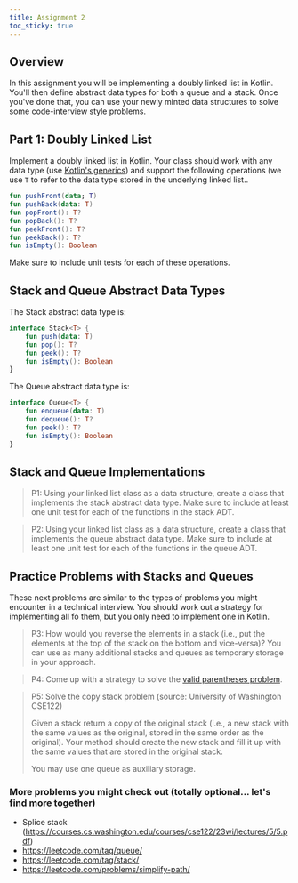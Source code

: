 ```yaml
---
title: Assignment 2
toc_sticky: true 
---
```


## Overview

In this assignment you will be implementing a doubly linked list in Kotlin.  You'll then define abstract data types for both a queue and a stack.  Once you've done that, you can use your newly minted data structures to solve some code-interview style problems.

## Part 1: Doubly Linked List

Implement a doubly linked list in Kotlin.  Your class should work with any data type (use [Kotlin's generics](https://kotlinlang.org/docs/generics.html)) and support the following operations (we use ``T`` to refer to the data type stored in the underlying linked list..

```kotlin
fun pushFront(data; T)
fun pushBack(data: T)
fun popFront(): T?
fun popBack(): T?
fun peekFront(): T?
fun peekBack(): T?
fun isEmpty(): Boolean
``` 

Make sure to include unit tests for each of these operations.

## Stack and Queue Abstract Data Types

The Stack abstract data type is:

```kotlin
interface Stack<T> {
    fun push(data: T)
    fun pop(): T?
    fun peek(): T?
    fun isEmpty(): Boolean
}
```


The Queue abstract data type is:

```kotlin
interface Queue<T> {
    fun enqueue(data: T)
    fun dequeue(): T?
    fun peek(): T?
    fun isEmpty(): Boolean
}
```


## Stack and Queue Implementations

> P1: Using your linked list class as a data structure, create a class that implements the stack abstract data type.  Make sure to include at least one unit test for each of the functions in the stack ADT.

> P2: Using your linked list class as a data structure, create a class that implements the queue abstract data type.  Make sure to include at least one unit test for each of the functions in the queue ADT.

## Practice Problems with Stacks and Queues

These next problems are similar to the types of problems you might encounter in a technical interview.  You should work out a strategy for implementing all fo them, but you only need to implement one in Kotlin.

> P3: How would you reverse the elements in a stack (i.e., put the elements at the top of the stack on the bottom and vice-versa)?  You can use as many additional stacks and queues as temporary storage in your approach.

> P4: Come up with a strategy to solve the [valid parentheses problem](https://leetcode.com/problems/valid-parentheses/description/).

> P5: Solve the copy stack problem (source: University of Washington CSE122)
>
> Given a stack return a copy of the original stack (i.e., a new stack with the same values as the original, stored in the same order as the
original). Your method should create the new stack and fill it up with the same values that are stored in the original stack.
>
> You may use one queue as auxiliary storage.

### More problems you might check out (totally optional... let's find more together)

* Splice stack (https://courses.cs.washington.edu/courses/cse122/23wi/lectures/5/5.pdf)
* https://leetcode.com/tag/queue/
* https://leetcode.com/tag/stack/
* https://leetcode.com/problems/simplify-path/
